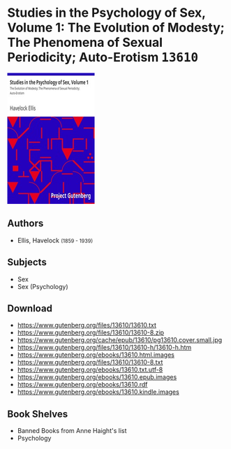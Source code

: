 # Studies in the Psychology of Sex, Volume 1: The Evolution of Modesty; The Phenomena of Sexual Periodicity; Auto-Erotism <kbd>13610</kbd>

![](./cover.medium.jpg "")

## Authors


 - Ellis, Havelock <small>(1859 - 1939)</small>

## Subjects


 - Sex
 - Sex (Psychology)

## Download


 - https://www.gutenberg.org/files/13610/13610.txt
 - https://www.gutenberg.org/files/13610/13610-8.zip
 - https://www.gutenberg.org/cache/epub/13610/pg13610.cover.small.jpg
 - https://www.gutenberg.org/files/13610/13610-h/13610-h.htm
 - https://www.gutenberg.org/ebooks/13610.html.images
 - https://www.gutenberg.org/files/13610/13610-8.txt
 - https://www.gutenberg.org/ebooks/13610.txt.utf-8
 - https://www.gutenberg.org/ebooks/13610.epub.images
 - https://www.gutenberg.org/ebooks/13610.rdf
 - https://www.gutenberg.org/ebooks/13610.kindle.images

## Book Shelves


 - Banned Books from Anne Haight's list
 - Psychology
